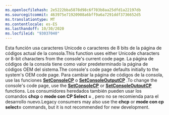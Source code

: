 ```yaml
---
ms.openlocfilehash: 2e5222bba5878d98c6f703b8aa25dfd1a22197db
ms.sourcegitcommit: 463975e71920908a6bff9a6a7291ddf3736652d5
ms.translationtype: MT
ms.contentlocale: es-ES
ms.lasthandoff: 10/30/2020
ms.locfileid: "93037040"
---
```

<span data-ttu-id="26e2d-101">Esta función usa caracteres Unicode o caracteres de 8 bits de la página de códigos actual de la consola.</span><span class="sxs-lookup"><span data-stu-id="26e2d-101">This function uses either Unicode characters or 8-bit characters from the console's current code page.</span></span> <span data-ttu-id="26e2d-102">La página de códigos de la consola tiene como valor predeterminado la página de códigos OEM del sistema.</span><span class="sxs-lookup"><span data-stu-id="26e2d-102">The console's code page defaults initially to the system's OEM code page.</span></span> <span data-ttu-id="26e2d-103">Para cambiar la página de códigos de la consola, use las funciones [**SetConsoleCP**](../setconsolecp.md) o [**SetConsoleOutputCP**](../setconsoleoutputcp.md) .</span><span class="sxs-lookup"><span data-stu-id="26e2d-103">To change the console's code page, use the [**SetConsoleCP**](../setconsolecp.md) or [**SetConsoleOutputCP**](../setconsoleoutputcp.md) functions.</span></span> <span data-ttu-id="26e2d-104">Los consumidores heredados también pueden usar los comandos **chcp** o **mode con CP Select =** , pero no se recomienda para el desarrollo nuevo.</span><span class="sxs-lookup"><span data-stu-id="26e2d-104">Legacy consumers may also use the **chcp** or **mode con cp select=** commands, but it is not recommended for new development.</span></span>